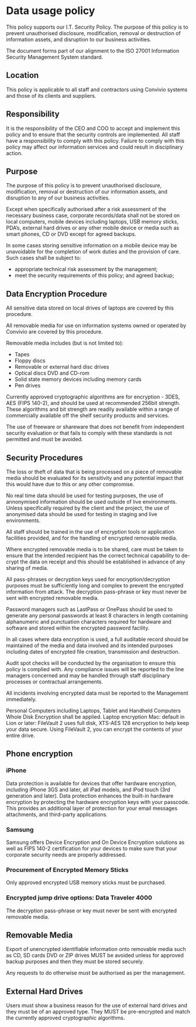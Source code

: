 # Data usage policy

This policy supports our I.T. Security Policy. The purpose of this policy is to prevent unauthorised disclosure, modification, removal or destruction of information assets, and disruption to our business activities.

The document forms part of our alignment to the ISO 27001 Information Security Management System standard.

## Location

This policy is applicable to all staff and contractors using Convivio systems and those of its clients and suppliers. 

## Responsibility 

It is the responsibility of the CEO and COO to accept and implement this policy and to ensure that the security controls are implemented. All staff have a responsibility to comply with this policy. Failure to comply with this policy may affect our information services and could result in disciplinary action.

## Purpose
The purpose of this policy is to prevent unauthorised disclosure, modification, removal or destruction of our information assets, and disruption to any of our business activities.

Except when specifically authorised after a risk assessment of the necessary business case, corporate records/data shall not be stored on local computers, mobile devices including laptops, USB memory sticks, PDA’s, external hard drives or any other mobile device or media such as smart phones, CD or DVD except for agreed backups.

In some cases storing sensitive information on a mobile device may be unavoidable for the completion of work duties and the provision of care. Such cases shall be subject to:

* appropriate technical risk assessment by the management;
* meet the security requirements of this policy; and agreed backup;

## Data Encryption Procedure

All sensitive data stored on local drives of laptops are covered by this procedure.

All removable media for use on information systems owned or operated by Convivio are covered by this procedure.

Removable media includes (but is not limited to):

* Tapes
* Floppy discs
* Removable or external hard disc drives
* Optical discs DVD and CD-rom
* Solid state memory devices including memory cards
* Pen drives

Currently approved cryptographic algorithms are for encryption - 3DES, AES (FIPS 140-2), and should be used at recommended 256bit strength. These algorithms and bit strength are readily available within a range of commercially available off the shelf security products and services.

The use of freeware or shareware that does not benefit from independent security evaluation or that fails to comply with these standards is not permitted and must be avoided.

## Security Procedures

The loss or theft of data that is being processed on a piece of removable media should be evaluated for its sensitivity and any potential impact that this would have due to this or any other compromise.

No real time data should be used for testing purposes, the use of annonymised information should be used outside of live environments. Unless specifically required by the client and the project, the use of anonymised data should be used for testing in staging and live environments.

All staff should be trained in the use of encryption tools or application facilities provided, and for the handling of encrypted removable media.

Where encrypted removable media is to be shared, care must be taken to ensure that the intended recipient has the correct technical capability to de-crypt the data on receipt and this should be established in advance of any sharing of media.

All pass-phrases or decryption keys used for encryption/decryption purposes must be sufficiently long and complex to prevent the encrypted information from attack. The decryption pass-phrase or key must never be sent with encrypted removable media.

Password managers such as LastPass or OnePass should be used to generate any personal passwords at least 8 characters in length containing alphanumeric and punctuation characters required for hardware and software and stored within the encrypted password facility.

In all cases where data encryption is used, a full auditable record should be maintained of the media and data involved and its intended purposes including dates of encrypted file creation, transmission and destruction.

Audit spot checks will be conducted by the organisation to ensure this policy is complied with. Any compliance issues will be reported to the line managers concerned and may be handled through staff disciplinary processes or contractual arrangements.

All incidents involving encrypted data must be reported to the Management immediately.

Personal Computers including Laptops, Tablet and Handheld Computers Whole Disk Encryption shall be applied. Laptop encryption Mac: default in Lion or later: FileVault 2 uses full disk, XTS-AES 128 encryption to help keep your data secure. Using FileVault 2, you can encrypt the contents of your entire drive.

## Phone encryption

### iPhone

Data protection is available for devices that offer hardware encryption, including iPhone 3GS and later, all iPad models, and iPod touch (3rd generation and later). Data protection enhances the built-in hardware encryption by protecting the hardware encryption keys with your passcode. This provides an additional layer of protection for your email messages attachments, and third-party applications.

### Samsung

Samsung offers Device Encryption and On Device Encryption solutions as well as FIPS 140-2 certification for your devices to make sure that your corporate security needs are properly addressed.

### Procurement of Encrypted Memory Sticks
Only approved encrypted USB memory sticks must be purchased.

### Encrypted jump drive options: Data Traveler 4000

The decryption pass-phrase or key must never be sent with encrypted removable media.

## Removable Media

Export of unencrypted identifiable information onto removable media such as CD, SD cards DVD or ZIP drives MUST be avoided unless for approved backup purposes and then they must be stored securely.

Any requests to do otherwise must be authorised as per the management.

## External Hard Drives

Users must show a business reason for the use of external hard drives and they must be of an approved type. They MUST be pre-encrypted and match the currently approved cryptographic algorithms.
